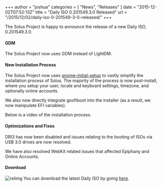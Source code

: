 +++
author = "joshua"
categories = [
"News",
"Releases"
]
date =  "2015-12-02T07:52:13Z"
title = "Daily ISO 0.201549.3.0 Released"
url = "/2015/12/02/daily-iso-0-201549-3-0-released/"
+++

The Solus Project is happy to announce the release of a new Daily ISO, 0.201549.3.0. 

#### GDM

The Solus Project now uses GDM instead of LightDM.

#### New Installation Process

The Solus Project now uses [gnome-initial-setup](https://github.com/GNOME/gnome-initial-setup) to vastly simplify the installation process of Solus. The majority of the process is now post-install, where you setup your user, locale and 
keyboard settings, timezone, and optionally online accounts.      

We also now directly integrate goofiboot into the installer (as a result, we now manipulate EFI variables).

Below is a video of the installation process.

#### Optimizations and Fixes

DRI3 has now been disabled and issues relating to the booting of ISOs via USB 3.0 drives are now resolved.

We have also resolved WebKit related issues that affected Epiphany and Online Accounts.

#### Download

![relimg](Hey-You-Guys.jpg)
You can download the latest Daily ISO by going [here](https://solus-project.com/daily-iso/).